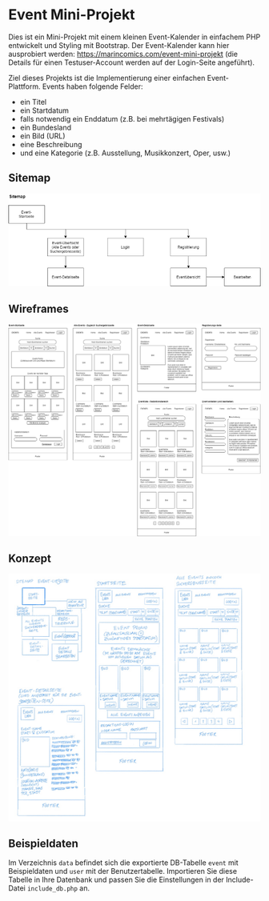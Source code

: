 # Event Mini-Projekt

Dies ist ein Mini-Projekt mit einem kleinen Event-Kalender in einfachem PHP entwickelt und Styling mit Bootstrap. Der Event-Kalender kann hier ausprobiert werden: https://marincomics.com/event-mini-projekt (die Details für einen Testuser-Account werden auf der Login-Seite angeführt).

Ziel dieses Projekts ist die Implementierung einer einfachen Event-Plattform. Events haben folgende Felder:
- ein Titel
- ein Startdatum
- falls notwendig ein Enddatum (z.B. bei mehrtägigen Festivals)
- ein Bundesland
- ein Bild (URL)
- eine Beschreibung
- und eine Kategorie (z.B. Ausstellung, Musikkonzert, Oper, usw.)


## Sitemap
![Sitemap](documentation/sitemap.png)

## Wireframes
![Wireframes](documentation/wireframes.png)

## Konzept
![Konzeptskizze](documentation/skizze.jpg)

## Beispieldaten
Im Verzeichnis `data` befindet sich die exportierte DB-Tabelle `event` mit Beispieldaten und `user` mit der Benutzertabelle. Importieren Sie diese Tabelle in Ihre Datenbank und passen Sie die Einstellungen in der Include-Datei `include_db.php` an.
